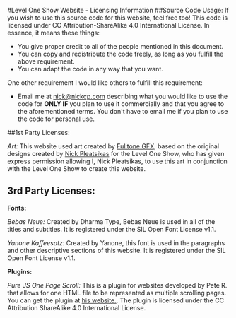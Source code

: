 #Level One Show Website - Licensing Information
##Source Code Usage:
If you wish to use this source code for this website, feel free too! This code is licensed under CC
Attribution-ShareAlike 4.0 International License. In essence, it means these things:

- You give proper credit to all of the people mentioned in this document.
- You can copy and redistribute the code freely, as long as you fulfill the above requirement.
- You can adapt the code in any way that you want.

One other requirement I would like others to fulfill this requirement:
- Email me at nick@nickcp.com describing what you would like to use the code for **ONLY IF**
you plan to use it commercially and that you agree to the aforementioned terms. You don't
have to email me if you plan to use the code for personal use.

##1st Party Licenses:

*Art:* This website used art created by [Fulltone GFX]((http://fulltone.weebly.com/index.html)), based on the original designs
created by [Nick Pleatsikas](nickcp.com) for the Level One Show, who has given express
permission allowing I, Nick Pleatsikas, to use this art in conjunction with the Level One
Show to create this website.

## 3rd Party Licenses:

**Fonts:**
 
 *Bebas Neue:* Created by Dharma Type, Bebas Neue is used in all of the titles and subtitles.
 It is registered under the SIL Open Font License v1.1.
 
 *Yanone Kaffeesatz:* Created by Yanone, this font is used in the paragraphs and
 other descriptive sections of this website. It is registered under the SIL Open
 Font License v1.1.

**Plugins:**

*Pure JS One Page Scroll:* This is a plugin for websites developed by Pete R. that allows for one
HTML file to be represented as multiple scrolling pages. You can get the plugin
at [his website.](http://www.thepetedesign.com/demos/purejs_onepage_scroll_demo.html). The
plugin is licensed under the CC Attribution ShareAlike 4.0 International License.